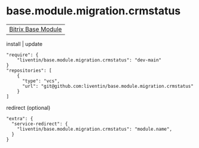 # base.module.migration.crmstatus

<table>
<tr>
<td>
<a href="https://github.com/Liventin/base.module">Bitrix Base Module</a>
</td>
</tr>
</table>

install | update

```
"require": {
    "liventin/base.module.migration.crmstatus": "dev-main"
}
"repositories": [
    {
      "type": "vcs",
      "url": "git@github.com:liventin/base.module.migration.crmstatus"
    }
]
```
redirect (optional)
```
"extra": {
  "service-redirect": {
    "liventin/base.module.migration.crmstatus": "module.name",
  }
}
```